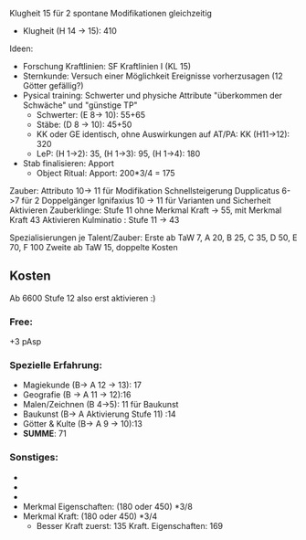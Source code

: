 Klugheit 15 für 2 spontane Modifikationen gleichzeitig
* Klugheit (H 14 -> 15): 410

Ideen:
* Forschung Kraftlinien: SF Kraftlinien I (KL 15)
* Sternkunde: Versuch einer Möglichkeit Ereignisse vorherzusagen (12 Götter gefällig?)
* Pysical training: Schwerter und physiche Attribute "überkommen der Schwäche" und "günstige TP"
	* Schwerter: (E 8-> 10): 55+65
	* Stäbe: (D 8 -> 10): 45+50
	* KK oder GE identisch, ohne Auswirkungen auf AT/PA: KK (H11->12): 320
	* LeP: (H 1->2): 35, (H 1->3): 95, (H 1->4): 180
* Stab finalisieren: Apport
	* Object Ritual: Apport: 200\*3/4 = 175

Zauber:
Attributo 10-> 11 für Modifikation Schnellsteigerung
Dupplicatus 6->7 für 2 Doppelgänger
Ignifaxius 10 -> 11 für Varianten und Sicherheit
Aktivieren Zauberklinge: Stufe 11 ohne Merkmal Kraft -> 55, mit Merkmal Kraft 43
Aktivieren Kulminatio : Stufe 11 -> 43


Spezialisierungen je Talent/Zauber:
Erste ab TaW 7, A 20, B 25, C 35, D 50, E 70, F 100
Zweite ab TaW 15,  doppelte Kosten

## Kosten
Ab 6600 Stufe 12 also erst aktivieren :)
### Free:
+3 pAsp
### Spezielle Erfahrung:
* Magiekunde (B-> A 12 -> 13): 17
* Geografie (B -> A 11 -> 12):16
* Malen/Zeichnen (B  4->5): 11 für Baukunst
* Baukunst (B-> A Aktivierung Stufe 11) :14
* Götter & Kulte (B-> A 9 -> 10):13 
* **SUMME**: 71

### Sonstiges:
+ 
+ 
+ 
+ Merkmal Eigenschaften: (180 oder 450) \*3/8 
+ Merkmal Kraft: (180 oder 450) \*3/4
	+ Besser Kraft zuerst: 135 Kraft. Eigenschaften: 169


